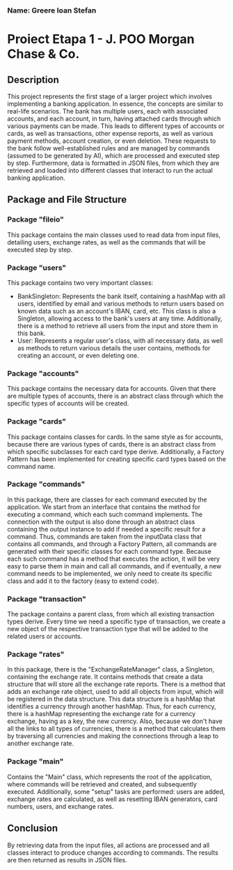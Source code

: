 ### Name: Greere Ioan Stefan

# Proiect Etapa 1 - J. POO Morgan Chase & Co.

## Description
This project represents the first stage of a larger project which involves implementing a banking application. In essence, the concepts are similar to real-life scenarios. The bank has multiple users, each with associated accounts, and each account, in turn, having attached cards through which various payments can be made. This leads to different types of accounts or cards, as well as transactions, other expense reports, as well as various payment methods, account creation, or even deletion. These requests to the bank follow well-established rules and are managed by commands (assumed to be generated by AI), which are processed and executed step by step. Furthermore, data is formatted in JSON files, from which they are retrieved and loaded into different classes that interact to run the actual banking application.

## Package and File Structure

### Package "fileio"
This package contains the main classes used to read data from input files, detailing users, exchange rates, as well as the commands that will be executed step by step.

### Package "users"
This package contains two very important classes:

 - BankSingleton: Represents the bank itself, containing a hashMap with all users, identified by email and various methods to return users based on known data such as an account's IBAN, card, etc. This class is also a Singleton, allowing access to the bank's users at any time. Additionally, there is a method to retrieve all users from the input and store them in this bank.
 - User: Represents a regular user's class, with all necessary data, as well as methods to return various details the user contains, methods for creating an account, or even deleting one.

### Package "accounts"
This package contains the necessary data for accounts. Given that there are multiple types of accounts, there is an abstract class through which the specific types of accounts will be created.

### Package "cards"
This package contains classes for cards. In the same style as for accounts, because there are various types of cards, there is an abstract class from which specific subclasses for each card type derive. Additionally, a Factory Pattern has been implemented for creating specific card types based on the command name.

### Package "commands"
In this package, there are classes for each command executed by the application. We start from an interface that contains the method for executing a command, which each such command implements. The connection with the output is also done through an abstract class containing the output instance to add if needed a specific result for a command. Thus, commands are taken from the inputData class that contains all commands, and through a Factory Pattern, all commands are generated with their specific classes for each command type. Because each such command has a method that executes the action, it will be very easy to parse them in main and call all commands, and if eventually, a new command needs to be implemented, we only need to create its specific class and add it to the factory (easy to extend code).

### Package "transaction"
The package contains a parent class, from which all existing transaction types derive. Every time we need a specific type of transaction, we create a new object of the respective transaction type that will be added to the related users or accounts.

### Package "rates"
In this package, there is the "ExchangeRateManager" class, a Singleton, containing the exchange rate. It contains methods that create a data structure that will store all the exchange rate reports. There is a method that adds an exchange rate object, used to add all objects from input, which will be registered in the data structure. This data structure is a hashMap that identifies a currency through another hashMap. Thus, for each currency, there is a hashMap representing the exchange rate for a currency exchange, having as a key, the new currency. Also, because we don't have all the links to all types of currencies, there is a method that calculates them by traversing all currencies and making the connections through a leap to another exchange rate.

### Package "main"
Contains the "Main" class, which represents the root of the application, where commands will be retrieved and created, and subsequently executed. Additionally, some "setup" tasks are performed: users are added, exchange rates are calculated, as well as resetting IBAN generators, card numbers, users, and exchange rates.

## Conclusion
By retrieving data from the input files, all actions are processed and all classes interact to produce changes according to commands. The results are then returned as results in JSON files.